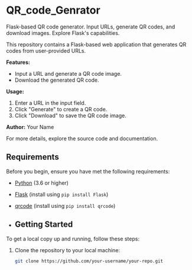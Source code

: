 # QR_code_Genrator
Flask-based QR code generator. Input URLs, generate QR codes, and download images. Explore Flask's capabilities.

This repository contains a Flask-based web application that generates QR codes from user-provided URLs.

**Features:**
- Input a URL and generate a QR code image.
- Download the generated QR code.

**Usage:**
1. Enter a URL in the input field.
2. Click "Generate" to create a QR code.
3. Click "Download" to save the QR code image.

**Author:**
Your Name

For more details, explore the source code and documentation.

## Requirements

Before you begin, ensure you have met the following requirements:

- [Python](https://www.python.org/) (3.6 or higher)
- [Flask](https://flask.palletsprojects.com/en/2.1.x/) (install using `pip install Flask`)
- [qrcode](https://pypi.org/project/qrcode/) (install using `pip install qrcode`)

- ## Getting Started

To get a local copy up and running, follow these steps:

1. Clone the repository to your local machine:

   ```bash
   git clone https://github.com/your-username/your-repo.git


